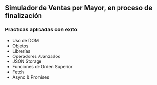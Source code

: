 ## Simulador de Ventas por Mayor, en proceso de finalización

### Practicas aplicadas con éxito:
- Uso de DOM
- Objetos
- Librerías
- Operadores Avanzados
- JSON Storage
- Funciones de Orden Superior
- Fetch
- Async & Promises
